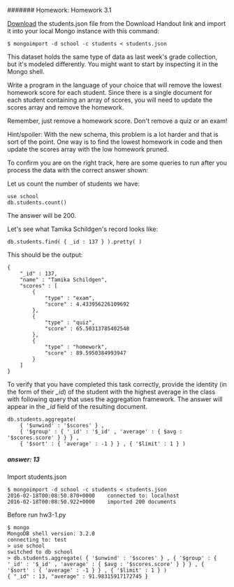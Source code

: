 ####### Homework: Homework 3.1

[Download](https://university.mongodb.com/static/MongoDB_2016_M101P_January/handouts/students.e7ed0a289cbe.json) the students.json file from the Download Handout link and import it into your local Mongo instance with this command:

``
$ mongoimport -d school -c students < students.json
``

This dataset holds the same type of data as last week's grade collection, but it's modeled differently. You might want to start by inspecting it in the Mongo shell.

Write a program in the language of your choice that will remove the lowest homework score for each student. Since there is a single document for each student containing an array of scores, you will need to update the scores array and remove the homework.

Remember, just remove a homework score. Don't remove a quiz or an exam!

Hint/spoiler: With the new schema, this problem is a lot harder and that is sort of the point. One way is to find the lowest homework in code and then update the scores array with the low homework pruned.

To confirm you are on the right track, here are some queries to run after you process the data with the correct answer shown:

Let us count the number of students we have:

```
use school
db.students.count()
```

The answer will be 200.

Let's see what Tamika Schildgen's record looks like:

```
db.students.find( { _id : 137 } ).pretty( )
```

This should be the output:

```
{
	"_id" : 137,
	"name" : "Tamika Schildgen",
	"scores" : [
		{
			"type" : "exam",
			"score" : 4.433956226109692
		},
		{
			"type" : "quiz",
			"score" : 65.50313785402548
		},
		{
			"type" : "homework",
			"score" : 89.5950384993947
		}
	]
}
```

To verify that you have completed this task correctly, provide the identity (in the form of their *_id*) of the student with the highest average in the class with following query that uses the aggregation framework. The answer will appear in the *_id* field of the resulting document.

```
db.students.aggregate(
	{ '$unwind' : '$scores' } ,
	{ '$group' : { '_id' : '$_id' , 'average' : { $avg : '$scores.score' } } } ,
	{ '$sort' : { 'average' : -1 } } , { '$limit' : 1 } )
```

##### answer: 13

Import students.json
```
$ mongoimport -d school -c students < students.json
2016-02-18T00:08:50.870+0000	connected to: localhost
2016-02-18T00:08:50.922+0000	imported 200 documents
```

Before run  hw3-1.py
```
$ mongo
MongoDB shell version: 3.2.0
connecting to: test
> use school
switched to db school
> db.students.aggregate( { '$unwind' : '$scores' } , { '$group' : { '_id' : '$_id' , 'average' : { $avg : '$scores.score' } } } , { '$sort' : { 'average' : -1 } } , { '$limit' : 1 } )
{ "_id" : 13, "average" : 91.98315917172745 }
```

